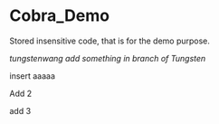 # Cobra_Demo
Stored insensitive code, that is for the demo purpose. 


*tungstenwang add something in branch of Tungsten*

insert aaaaa

Add 2


add 3
